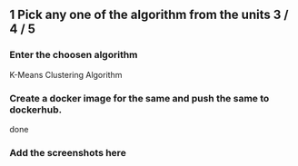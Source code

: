 ## 1 Pick any one of the algorithm from the units 3 / 4 / 5
###  Enter the choosen algorithm
 K-Means Clustering Algorithm
###  Create a docker image for the same and push the same to dockerhub.
done
###  Add the screenshots here

